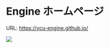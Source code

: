 # Engine ホームページ

URL: https://ycu-engine.github.io/

![](https://raw.githubusercontent.com/ycu-engine/ycu-engine.github.io/main/images/site/hero.gif)
